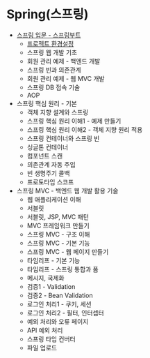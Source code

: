# Spring(스프링)

- [스프링 입문 - 스프링부트](./Spring-introduction.md)
  - [프로젝트 환경설정](./Spring-introduction.md#프로젝트-환경설정)
  - 스프링 웹 개발 기초
  - 회원 관리 예제 - 백엔드 개발
  - 스프링 빈과 의존관계
  - 회원 관리 예제 - 웹 MVC 개발
  - 스프링 DB 접속 기술
  - AOP
- 스프링 핵심 원리 - 기본
  - 객체 지향 설계와 스프링
  - 스프링 핵심 원리 이해1 - 예제 만들기
  - 스프링 핵심 원리 이해2 - 객체 지향 원리 적용
  - 스프링 컨테이너와 스프링 빈
  - 싱글톤 컨테이너
  - 컴포넌트 스캔
  - 의존관계 자동 주입
  - 빈 생명주기 콜백
  - 프로토타입 스코프
- 스프링 MVC - 백엔드 웹 개발 활용 기술
  - 웹 애플리케이션 이해
  - 서블릿
  - 서블릿, JSP, MVC 패턴
  - MVC 프레임워크 만들기
  - 스프링 MVC - 구조 이해
  - 스프링 MVC - 기본 기능
  - 스프링 MVC - 웹 페이지 만들기
  - 타임리프 - 기본 기능
  - 타임리프 - 스프링 통합과 폼
  - 메시지, 국제화
  - 검증1 - Validation
  - 검증2 - Bean Validation
  - 로그인 처리1 - 쿠키, 세션
  - 로그인 처리2 - 필터, 인터셉터
  - 예외 처리와 오류 페이지
  - API 예외 처리
  - 스프링 타입 컨버터
  - 파일 업로드
